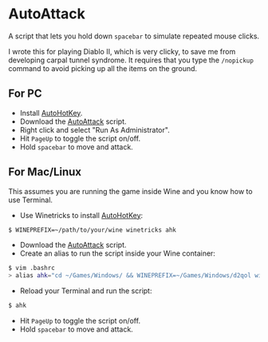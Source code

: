 # AutoAttack

A script that lets you hold down ``spacebar`` to simulate repeated mouse clicks.

I wrote this for playing Diablo II, which is very clicky, to save me from developing carpal tunnel syndrome.  It requires that you type the ``/nopickup`` command to avoid picking up all the items on the ground.

## For PC

- Install [AutoHotKey](http://autohotkey.com/).
- Download the [AutoAttack](https://raw.githubusercontent.com/whipowill/ahk-autoattack/master/AutoAttack.ahk) script.
- Right click and select "Run As Administrator".
- Hit ``PageUp`` to toggle the script on/off.
- Hold ``spacebar`` to move and attack.

## For Mac/Linux

This assumes you are running the game inside Wine and you know how to use Terminal.

- Use Winetricks to install [AutoHotKey](http://autohotkey.com/):

```bash
$ WINEPREFIX=~/path/to/your/wine winetricks ahk
```

- Download the [AutoAttack](https://raw.githubusercontent.com/whipowill/ahk-autoattack/master/AutoAttack.ahk) script.
- Create an alias to run the script inside your Wine container:

```bash
$ vim .bashrc
> alias ahk="cd ~/Games/Windows/ && WINEPREFIX=~/Games/Windows/d2qol wine AutoAttack.ahk"
```

- Reload your Terminal and run the script:

```bash
$ ahk
```

- Hit ``PageUp`` to toggle the script on/off.
- Hold ``spacebar`` to move and attack.